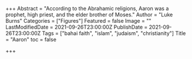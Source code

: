 +++
Abstract = "According to the Abrahamic religions, Aaron was a prophet, high priest, and the elder brother of Moses."
Author = "Luke Burns"
Categories = ["Figures"]
Featured = false
Image = ""
LastModifiedDate = 2021-09-26T23:00:00Z
PublishDate = 2021-09-26T23:00:00Z
Tags = ["bahai faith", "islam", "judaism", "christianity"]
Title = "Aaron"
toc = false

+++
